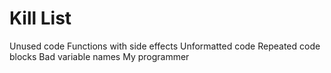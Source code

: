 Kill List
=========
Unused code
Functions with side effects
Unformatted code
Repeated code blocks
Bad variable names
My programmer  

